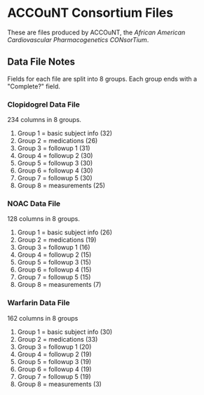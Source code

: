 # ACCOuNT Consortium Files

These are files produced by ACCOuNT, the _African American Cardiovascular Pharmacogenetics CONsorTium_.


## Data File Notes

Fields for each file are split into 8 groups. Each group ends with a "Complete?" field.

### Clopidogrel Data File

234 columns in 8 groups.

1. Group 1 = basic subject info (32)
2. Group 2 = medications (26)
3. Group 3 = followup 1 (31)
4. Group 4 = followup 2 (30)
5. Group 5 = followup 3 (30)
6. Group 6 = followup 4 (30)
7. Group 7 = followup 5 (30)
8. Group 8 = measurements (25)

### NOAC Data File

128 columns in 8 groups.

1. Group 1 = basic subject info (26)
2. Group 2 = medications (19)
3. Group 3 = followup 1 (16)
4. Group 4 = followup 2 (15)
5. Group 5 = followup 3 (15)
6. Group 6 = followup 4 (15)
7. Group 7 = followup 5 (15)
8. Group 8 = measurements (7)

### Warfarin Data File

162 columns in 8 groups

1. Group 1 = basic subject info (30)
2. Group 2 = medications (33)
3. Group 3 = followup 1 (20)
4. Group 4 = followup 2 (19)
5. Group 5 = followup 3 (19)
6. Group 6 = followup 4 (19)
7. Group 7 = followup 5 (19)
8. Group 8 = measurements (3)
